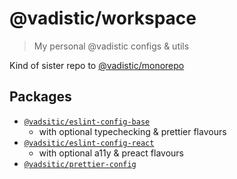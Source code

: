# @vadistic/workspace

> My personal @vadistic configs & utils

Kind of sister repo to [@vadistic/monorepo](https://github.com/vadistic/monorepo)

## Packages

- [`@vadsitic/eslint-config-base`](https://www.npmjs.com/package/@vadistic/eslint-config-base)
  - with optional typechecking & prettier flavours
- [`@vadsitic/eslint-config-react`](https://www.npmjs.com/package/@vadistic/eslint-config-react)
  - with optional a11y & preact flavours
- [`@vadsitic/prettier-config`](https://www.npmjs.com/package/@vadistic/prettier-config)
